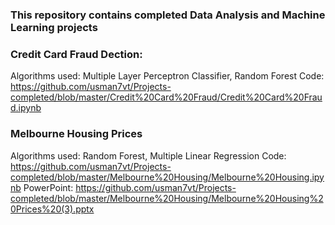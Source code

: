 ### This repository contains completed Data Analysis and Machine Learning projects
### Credit Card Fraud Dection:
Algorithms used: Multiple Layer Perceptron Classifier, Random Forest
Code:
https://github.com/usman7vt/Projects-completed/blob/master/Credit%20Card%20Fraud/Credit%20Card%20Fraud.ipynb

### Melbourne Housing Prices
Algorithms used: Random Forest, Multiple Linear Regression
Code:
https://github.com/usman7vt/Projects-completed/blob/master/Melbourne%20Housing/Melbourne%20Housing.ipynb 
PowerPoint: 
https://github.com/usman7vt/Projects-completed/blob/master/Melbourne%20Housing/Melbourne%20Housing%20Prices%20(3).pptx
